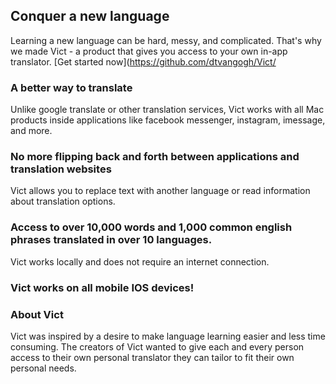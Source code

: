 ## Conquer a new language

Learning a new language can be hard, messy, and complicated. That's why we made Vict - a product that gives you access to your own in-app translator.
[Get started now](https://github.com/dtvangogh/Vict/


### A better way to translate

Unlike google translate or other translation services, Vict works with all Mac products inside applications like facebook messenger, instagram, imessage, and more.

### No more flipping back and forth between applications and translation websites
Vict allows you to replace text with another language or read information about translation options.


### Access to over 10,000 words and 1,000 common english phrases translated in over 10 languages. 
Vict works locally and does not require an internet connection.

### Vict works on all mobile IOS devices!


### About Vict

Vict was inspired by a desire to make language learning easier and less time consuming. The creators of Vict wanted to give each and every person access to their own personal translator they can tailor to fit their own personal needs. 


